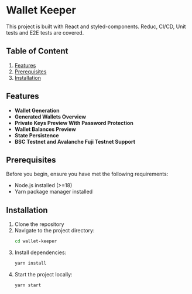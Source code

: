 # Wallet Keeper

This project is built with React and styled-components. Reduc, CI/CD, Unit tests and E2E tests are covered.

## Table of Content

1. [Features](#features)
2. [Prerequisites](#prerequisites)
3. [Installation](#installation)

## Features

- **Wallet Generation**
- **Generated Wallets Overview**
- **Private Keys Preview With Password Protection**
- **Wallet Balances Preview**
- **State Persistence**
- **BSC Testnet and Avalanche Fuji Testnet Support**

## Prerequisites

Before you begin, ensure you have met the following requirements:

- Node.js installed (>=18)
- Yarn package manager installed

## Installation

1. Clone the repository
2. Navigate to the project directory:
   ```bash
   cd wallet-keeper
   ```
3. Install dependencies:
   ```bash
   yarn install
   ```
4. Start the project locally:
   ```bash
   yarn start
   ```
